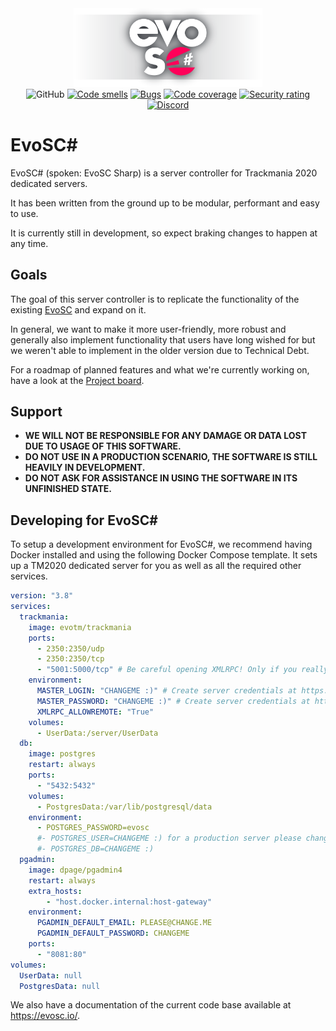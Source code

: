 <div align="center">
    <img src="./images/evosc_full.png" width="60%">
    <br>
    <img alt="GitHub" src="https://img.shields.io/github/license/EvoEsports/EvoSC-sharp">
    <a href="https://sonarcloud.io/project/issues?resolved=false&types=CODE_SMELL&id=EvoEsports_EvoSC-sharp"><img alt="Code smells" src="https://sonarcloud.io/api/project_badges/measure?project=EvoEsports_EvoSC-sharp&metric=code_smells"></a>
    <a href="https://sonarcloud.io/project/issues?resolved=false&types=BUG&id=EvoEsports_EvoSC-sharp"><img alt="Bugs" src="https://sonarcloud.io/api/project_badges/measure?project=EvoEsports_EvoSC-sharp&metric=bugs"></a>
    <a href="https://sonarcloud.io/component_measures?metric=Coverage&id=EvoEsports_EvoSC-sharp"><img alt="Code coverage" src="https://sonarcloud.io/api/project_badges/measure?project=EvoEsports_EvoSC-sharp&metric=alert_status"></a>
    <a href="https://sonarcloud.io/component_measures?metric=Security&view=list&id=EvoEsports_EvoSC-sharp"><img alt="Security rating" src="https://sonarcloud.io/api/project_badges/measure?project=EvoEsports_EvoSC-sharp&metric=security_rating"></a>
    <a href="https://discord.gg/evoesports"><img alt="Discord" src="https://img.shields.io/discord/384138149686935562?label=Discord&logo=discord&logoColor=fff"></a>
</div>

# EvoSC#

EvoSC# (spoken: EvoSC Sharp) is a server controller for Trackmania 2020 dedicated servers.

It has been written from the ground up to be modular, performant and easy to use.

It is currently still in development, so expect braking changes to happen at any time.

## Goals

The goal of this server controller is to replicate the functionality of the existing [EvoSC](https://github.com/EvoEsports/EvoSC) and expand on it.

In general, we want to make it more user-friendly, more robust and generally also implement functionality that users have long wished for but we weren't able to implement in the older version due to Technical Debt.

For a roadmap of planned features and what we're currently working on, have a look at the [Project board](https://github.com/orgs/evoesports/projects/8).

## Support

* **WE WILL NOT BE RESPONSIBLE FOR ANY DAMAGE OR DATA LOST DUE TO USAGE OF THIS SOFTWARE.**
* **DO NOT USE IN A PRODUCTION SCENARIO, THE SOFTWARE IS STILL HEAVILY IN DEVELOPMENT.**
* **DO NOT ASK FOR ASSISTANCE IN USING THE SOFTWARE IN ITS UNFINISHED STATE.**

## Developing for EvoSC#

To setup a development environment for EvoSC#, we recommend having Docker installed and using the following Docker Compose template.
It sets up a TM2020 dedicated server for you as well as all the required other services.

```yml
version: "3.8"
services:
  trackmania:
    image: evotm/trackmania
    ports:
      - 2350:2350/udp
      - 2350:2350/tcp
      - "5001:5000/tcp" # Be careful opening XMLRPC! Only if you really need to.
    environment:
      MASTER_LOGIN: "CHANGEME :)" # Create server credentials at https://players.trackmania.com
      MASTER_PASSWORD: "CHANGEME :)" # Create server credentials at https://players.trackmania.com
      XMLRPC_ALLOWREMOTE: "True"
    volumes:
      - UserData:/server/UserData
  db:
    image: postgres
    restart: always
    ports:
      - "5432:5432"
    volumes:
      - PostgresData:/var/lib/postgresql/data 
    environment:
      - POSTGRES_PASSWORD=evosc
      #- POSTGRES_USER=CHANGEME :) for a production server please change those values!
      #- POSTGRES_DB=CHANGEME :)
  pgadmin:
    image: dpage/pgadmin4
    restart: always
    extra_hosts: 
        - "host.docker.internal:host-gateway"
    environment:
      PGADMIN_DEFAULT_EMAIL: PLEASE@CHANGE.ME
      PGADMIN_DEFAULT_PASSWORD: CHANGEME
    ports:
      - "8081:80"
volumes:
  UserData: null
  PostgresData: null

```

We also have a documentation of the current code base available at https://evosc.io/.
